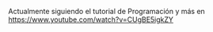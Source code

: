 Actualmente siguiendo el tutorial de Programación y más en https://www.youtube.com/watch?v=CUgBE5igkZY